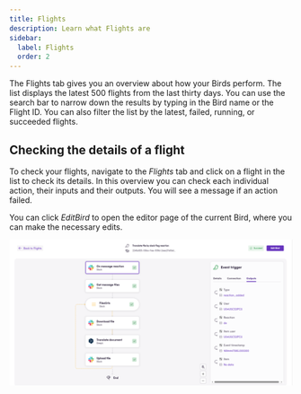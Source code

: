```yaml
---
title: Flights
description: Learn what Flights are
sidebar:
  label: Flights
  order: 2
---
```


The Flights tab gives you an overview about how your Birds perform. The list displays the latest 500 flights from the last thirty days. You can use the search bar to narrow down the results by typing in the Bird name or the Flight ID. You can also filter the list by the latest, failed, running, or succeeded flights.

## Checking the details of a flight

To check your flights, navigate to the _Flights_ tab and click on a flight in the list to check its details. In this overview you can check each individual action, their inputs and their outputs. You will see a message if an action failed.

You can click _EditBird_ to open the editor page of the current Bird, where you can make the necessary edits.

![connection](../../../assets/docs/flight-details.png)
